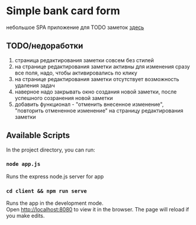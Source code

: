 # Simple bank card form

небольшое SPA приложение для TODO заметок [здесь](https://simple-todo-spa.herokuapp.com/)

## TODO/недоработки

1. страница редактирования заметки совсем без стилей
2. на странице редактирования заметки активны для изменения сразу все поля, надо, чтобы активировались по клику
3. на странице редактирования заметки отсутствует возможность удаления задач
4. наверное надо закрывать окно создания новой заметки, после успешного созранения новой заметки
5. добавить функционал - "отменить внесенное изменение", "повторить отмененное изменение" на страницу редактирования заметки

## Available Scripts

In the project directory, you can run:

### `node app.js`

Runs the express node.js server for app

### `cd client && npm run serve`

Runs the app in the development mode.<br />
Open [http://localhost:8080](http://localhost:8080) to view it in the browser.
The page will reload if you make edits.